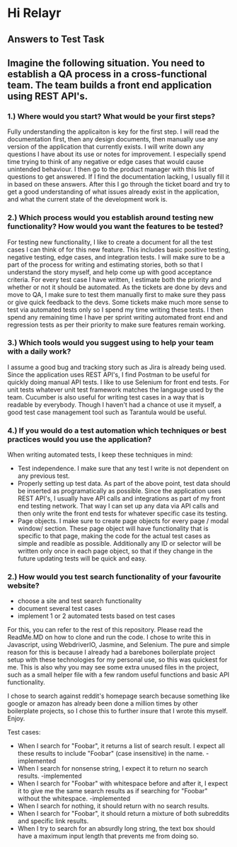 # Hi Relayr #

## Answers to Test Task ##
## Imagine the following situation. You need to establish a QA process in a cross-functional team. The team builds a front end application using REST API's. ##
### 1.) Where would you start? What would be your first steps? ###
Fully understanding the applicaiton is key for the first step. I will read the documentation first, then any design documents, then manually use any version of the application that currently exists. I will write down any questions I have about its use or notes for improvement. I especially spend time trying to think of any negative or edge cases that would cause unintended behaviour. I then go to the product manager with this list of questions to get answered. If I find the documentation lacking, I usually fill it in based on these answers. After this I go through the ticket board and try to get a good understanding of what issues already exist in the application, and what the current state of the development work is.

### 2.) Which process would you establish around testing new functionality? How would you want the features to be tested? ###
For testing new functionality, I like to create a document for all the test cases I can think of for this new feature. This includes basic positive testing, negative testing, edge cases, and integration tests.
I will make sure to be a part of the process for writing and estimating stories, both so that I understand the story myself, and help come up with good acceptance criteria.
For every test case I have written, I estimate both the priority and whether or not it should be automated. 
As the tickets are done by devs and move to QA, I make sure to test them manually first to make sure they pass or give quick feedback to the devs. Some tickets make much more sense to test via automated tests only so I spend my time writing these tests. I then spend any remaining time I have per sprint writing automated front end and regression tests as per their priority to make sure features remain working.

### 3.) Which tools would you suggest using to help your team with a daily work? ###
I assume a good bug and tracking story such as Jira is already being used.
Since the application uses REST API's, I find Postman to be useful for quickly doing manual API tests.
I like to use Selenium for front end tests. For unit tests whatever unit test framework matches the langauge used by the team. Cucumber is also useful for writing test cases in a way that is readable by everybody.
Though I haven't had a chance ot use it myself, a good test case management tool such as Tarantula would be useful.

### 4.) If you would do a test automation which techniques or best practices would you use the application? ###
When writing automated tests, I keep these techniques in mind:
- Test independence. I make sure that any test I write is not dependent on any previous test. 
- Properly setting up test data. As part of the above point, test data should be inserted as programatically as possible. Since the application uses REST API's, I usually have API calls and integrations as part of my front end testing network. That way I can set up any data via API calls and then only write the front end tests for whatever specific case its testing.
- Page objects. I make sure to create page objects for every page / modal window/ section. These page object will have functionality that is specific to that page, making the code for the actual test cases as simple and readible as possible. Additionally any ID or selector will be written only once in each page object, so that if they change in the future updating tests will be quick and easy.


### 2.) How would you test search functionality of your favourite website? ###
- choose a site and test search functionality
- document several test cases
- implement 1 or 2 automated tests based on test cases

For this, you can refer to the rest of this repository. Please read the ReadMe.MD on how to clone and run the code.
I chose to write this in Javascript, using WebdriverIO, Jasmine, and Selenium. The pure and simple reason for this is because I already had a barebones boilerplate project setup with these technologies for my personal use, so this was quickest for me. This is also why you may see some extra unused files in the project, such as a small helper file with a few random useful functions and basic API functionality.

I chose to search against reddit's homepage search because something like google or amazon has already been done a million times by other boilerplate projects, so I chose this to further insure that I wrote this myself. Enjoy.

Test cases:
- When I search for "Foobar", it returns a list of search result. I expect all these results to include "Foobar" (case insensitive) in the name. - implemented
- When I search for nonsense string, I expect it to return no search results. -implemented
- When I search for "Foobar" with whitespace before and after it, I expect it to give me the same search results as if searching for "Foobar" without the whitespace. -implemented
- When I search for nothing, it should return with no search results.
- When I search for "Foobar", it should return a mixture of both subreddits and specific link results.
- When I try to search for an absurdly long string, the text box should have a maximum input length that prevents me from doing so.​
